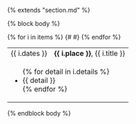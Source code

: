 {% extends "section.md" %}

{% block body %}

<table class="table table-hover">
{% for i in items %}
<tr>
  <td class='col-md-3'>{{ i.dates }}</td>
  <td><strong>{{ i.place }}</strong>, {{ i.title }}</td>
</tr>
<tr>
{#
<td colspan="100%">
<ul>
{% for detail in i.details %}
<li markdown="1">
{{ detail }}
</li>
{% endfor %}
</ul>
</td>
#}
</tr>
{% endfor %}
</table>
{% endblock body %}
